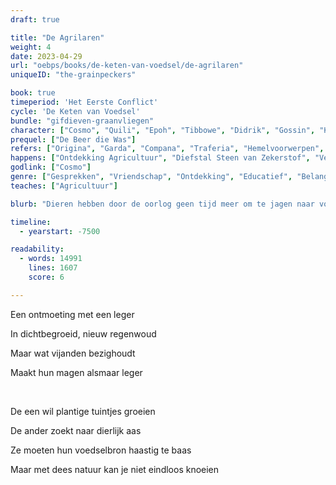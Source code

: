 ```yaml
---
draft: true

title: "De Agrilaren"
weight: 4
date: 2023-04-29
url: "oebps/books/de-keten-van-voedsel/de-agrilaren"
uniqueID: "the-grainpeckers"

book: true
timeperiod: 'Het Eerste Conflict'
cycle: 'De Keten van Voedsel'
bundle: "gifdieven-graanvliegen"
character: ["Cosmo", "Quili", "Epoh", "Tibbowe", "Didrik", "Gossin", "Kajar", "Arlar"]
prequel: ["De Beer die Was"]
refers: ["Origina", "Garda", "Compana", "Traferia", "Hemelvoorwerpen", "Windvlaagvleugel", "Steen van Zekerstof", "Liefdesmuur", "Tegenspoedtulpen", "Violen van Voorspoed", "Liefdesrozen", "Amor", "Paraat", "Wolken met Uitzinnige Regen"]
happens: ["Ontdekking Agricultuur", "Diefstal Steen van Zekerstof", "Versnelde Plantengroei"]
godlink: ["Cosmo"]
genre: ["Gesprekken", "Vriendschap", "Ontdekking", "Educatief", "Belangrijk", "Gevecht", "Macht", "Biologie"]
teaches: ["Agricultuur"]

blurb: "Dieren hebben door de oorlog geen tijd meer om te jagen naar voedsel. De meest waardeloze vechters wordt bevolen een oplossing te vinden---maar de een na de ander verdwijnt tijdens het zoeken."

timeline:
  - yearstart: -7500

readability:
  - words: 14991
    lines: 1607
    score: 6

---
```


Een ontmoeting met een leger

In dichtbegroeid, nieuw regenwoud

Maar wat vijanden bezighoudt

Maakt hun magen alsmaar leger

&nbsp;

De een wil plantige tuintjes groeien

De ander zoekt naar dierlijk aas

Ze moeten hun voedselbron haastig te baas

Maar met dees natuur kan je niet eindloos knoeien